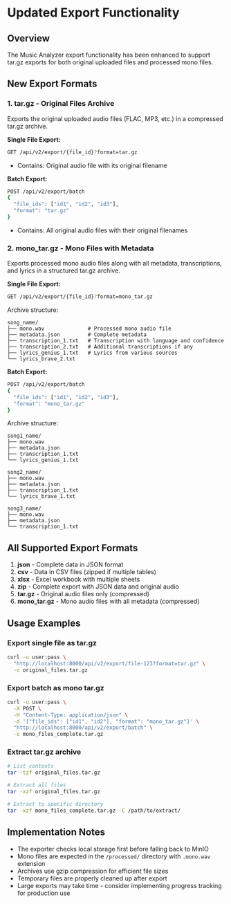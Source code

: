 # Updated Export Functionality

## Overview
The Music Analyzer export functionality has been enhanced to support tar.gz exports for both original uploaded files and processed mono files.

## New Export Formats

### 1. **tar.gz** - Original Files Archive
Exports the original uploaded audio files (FLAC, MP3, etc.) in a compressed tar.gz archive.

**Single File Export:**
```bash
GET /api/v2/export/{file_id}?format=tar.gz
```
- Contains: Original audio file with its original filename

**Batch Export:**
```bash
POST /api/v2/export/batch
{
  "file_ids": ["id1", "id2", "id3"],
  "format": "tar.gz"
}
```
- Contains: All original audio files with their original filenames

### 2. **mono_tar.gz** - Mono Files with Metadata
Exports processed mono audio files along with all metadata, transcriptions, and lyrics in a structured tar.gz archive.

**Single File Export:**
```bash
GET /api/v2/export/{file_id}?format=mono_tar.gz
```

Archive structure:
```
song_name/
├── mono.wav              # Processed mono audio file
├── metadata.json         # Complete metadata
├── transcription_1.txt   # Transcription with language and confidence
├── transcription_2.txt   # Additional transcriptions if any
├── lyrics_genius_1.txt   # Lyrics from various sources
└── lyrics_brave_2.txt
```

**Batch Export:**
```bash
POST /api/v2/export/batch
{
  "file_ids": ["id1", "id2", "id3"],
  "format": "mono_tar.gz"
}
```

Archive structure:
```
song1_name/
├── mono.wav
├── metadata.json
├── transcription_1.txt
└── lyrics_genius_1.txt

song2_name/
├── mono.wav
├── metadata.json
├── transcription_1.txt
└── lyrics_brave_1.txt

song3_name/
├── mono.wav
├── metadata.json
└── transcription_1.txt
```

## All Supported Export Formats

1. **json** - Complete data in JSON format
2. **csv** - Data in CSV files (zipped if multiple tables)
3. **xlsx** - Excel workbook with multiple sheets
4. **zip** - Complete export with JSON data and original audio
5. **tar.gz** - Original audio files only (compressed)
6. **mono_tar.gz** - Mono audio files with all metadata (compressed)

## Usage Examples

### Export single file as tar.gz
```bash
curl -u user:pass \
  "http://localhost:8000/api/v2/export/file-123?format=tar.gz" \
  -o original_files.tar.gz
```

### Export batch as mono tar.gz
```bash
curl -u user:pass \
  -X POST \
  -H "Content-Type: application/json" \
  -d '{"file_ids": ["id1", "id2"], "format": "mono_tar.gz"}' \
  "http://localhost:8000/api/v2/export/batch" \
  -o mono_files_complete.tar.gz
```

### Extract tar.gz archive
```bash
# List contents
tar -tzf original_files.tar.gz

# Extract all files
tar -xzf original_files.tar.gz

# Extract to specific directory
tar -xzf mono_files_complete.tar.gz -C /path/to/extract/
```

## Implementation Notes

- The exporter checks local storage first before falling back to MinIO
- Mono files are expected in the `/processed/` directory with `.mono.wav` extension
- Archives use gzip compression for efficient file sizes
- Temporary files are properly cleaned up after export
- Large exports may take time - consider implementing progress tracking for production use